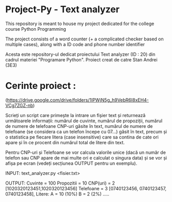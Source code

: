 # Project-Py - Text analyzer

This repository is meant to house my project dedicated for the college course Python Programming

The project consists of a word counter (+ a complicated checker based on multiple cases), along with a ID code and phone number identifier


Acesta este repository-ul dedicat proiectului Text analyzer (ID : 20) din cadrul materiei "Programare Python".
Proiect creat de catre Stan Andrei (3E3)



# Cerinte proiect :
(https://drive.google.com/drive/folders/1IPWjN5g_h9VebR6I8xEH4-VCg7ZGZ-nb)

Scrieți un script care primește la intrare un fișier text și returnează următoarele informații: numărul de cuvinte, numărul de propoziții, numărul de numere de telefoane CNP-uri găsite în text, numărul de numere de telefoane (se considera ca un telefon începe cu 07...) găsit în text, precum și o statistica pe fiecare litera (case insensitive) care sa contina de cate ori apare și în ce procent din numărul total de litere din text. 

Pentru CNP-uri și Telefoane se vor calcula valorile unice (dacă un număr de telefon sau CNP apare de mai multe ori e calculat o singura data) și se vor și afișa pe ecran (vedeți secțiunea OUTPUT pentru un exemplu).

INPUT: text_analyzer.py <fisier.txt>

OUTPUT:
Cuvinte = 100
Propozitii = 10
CNP(uri) = 2 [1020320123451,1020320123456]
Telefoane = 3 [0740123456, 0740123457, 0740123458],
Litere:
A = 10 (10%)
B = 2 (2%)
.....
